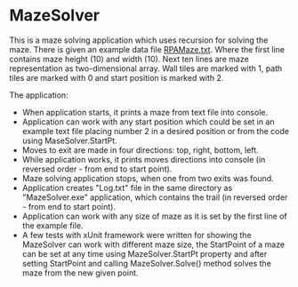 # MazeSolver

This is a maze solving application which uses recursion for solving the maze. There is given an example data file [RPAMaze.txt]("MazeSolver/RPAMaze.txt"). Where the first line contains maze height (10) and width (10). Next ten lines are maze representation as two-dimensional array. Wall tiles are marked with 1, path tiles are marked with 0 and start position is 
marked with 2.

The application:
- When application starts, it prints a maze from text file into console.
- Application can work with any start position which could be set in an example text file placing
  number 2 in a desired position or from the code using MaseSolver.StartPt.
- Moves to exit are made in four directions: top, right, bottom, left.
- While application works, it prints moves directions into console (in reversed order - from end to start point).
- Maze solving application stops, when one from two exits was found.
- Application creates "Log.txt" file in the same directory as "MazeSolver.exe" application, which contains the trail
  (in reversed order - from end to start point).
- Application can work with any size of maze as it is set by the first line of the example file.
- A few tests with xUnit framework were written for showing the MazeSolver can work with different maze size,
  the StartPoint of a maze can be set at any time using MazeSolver.StartPt property and after setting StartPoint
  and calling MazeSolver.Solve() method solves the maze from the new given point.
